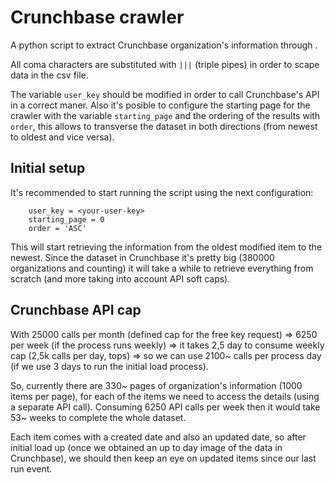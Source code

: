 # Crunchbase crawler
A python script to extract Crunchbase organization's information through .

All coma characters are substituted with ```|||``` (triple pipes) in order to scape data in the csv file. 

The variable ```user_key``` should be modified in order to call Crunchbase's API in a correct maner. Also it's posible to configure the starting page for the crawler with the variable ```starting_page``` and the ordering of the results with ```order```, this allows to transverse the dataset in both directions (from newest to oldest and vice versa).

## Initial setup

It's recommended to start running the script using the next configuration:
```
	user_key = <your-user-key>
	starting_page = 0
	order = 'ASC'
```
This will start retrieving the information from the oldest modified item to the newest. Since the dataset in Crunchbase it's pretty big (380000 organizations and counting) it will take a while to retrieve everything from scratch (and more taking into account API soft caps).

## Crunchbase API cap 
With 25000 calls per month (defined cap for the free key request) => 6250 per week (if the process runs weekly) => it takes 2,5 day to consume weekly cap (2,5k calls per day, tops) => so we can use 2100~ calls per process day (if we use 3 days to run the initial load process).

So, currently there are 330~ pages of organization's information (1000 items per page), for each of the items we need to access the details (using a separate API call). Consuming 6250 API calls per week then it would take 53~ weeks to complete the whole dataset. 

Each item comes with a created date and also an updated date, so after initial load up (once we obtained an up to day image of the data in Crunchbase), we should then keep an eye on updated items since our last run event. 

